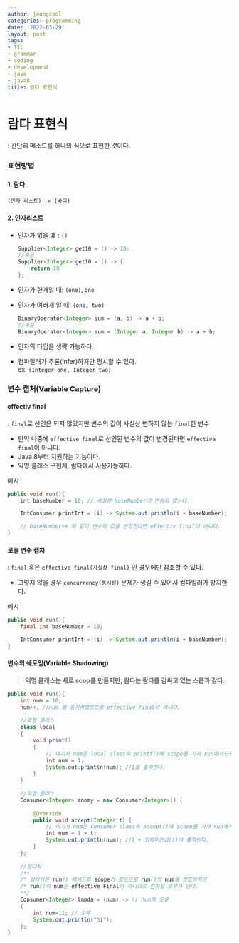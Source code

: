 ```yaml
---
author: jeongcool
categories: programming
date: '2022-03-29'
layout: post
tags:
- TIL
- grammar
- coding
- development
- java
- java8
title: 람다 표현식
---
```


# 람다 표현식
: 간단히 메소드를 하나의 식으로 표현한 것이다.

### 표현방법
#### 1. 람다
`(인자 리스트) -> {바디}`
#### 2. 인자리스트
- 인자가 없을 떄 : `()`
  ```java
  Supplier<Integer> get10 = () -> 10;
  //혹은
  Supplier<Integer> get10 = () -> {
      return 10
  };
  ```
- 인자가 한개일 때: `(one)`, `one`

- 인자가 여러개 일 때: `(one, two)`
  ```java
  BinaryOperator<Integer> sum = (a, b) -> a + b;
  //혹은
  BinaryOperator<Integer> sum = (Integer a, Integer b) -> a + b;
  ```
- 인자의 타입을 생략 가능하다.
- 컴파일러가 추론(infer)하지만 명시할 수 있다.  
   ex. `(Integer one, Integer two)` 

### 변수 캡처(Variable Capture)
#### effectiv final
: `final`로 선언은 되지 않았지만 변수의 값이 사실상 변하지 않는 `final`한 변수
- 만약 나중에 `effective final`로 선언된 변수의 값이 변경된다면 `effective final`이 아니다. 
- Java 8부터 지원하는 기능이다.
- 익명 클래스 구현체, 람다에서 사용가능하다.
  
예시
```java
public void run(){
    int baseNumber = 10; // 사실상 baseNumber가 변하지 않는다.

    IntConsumer printInt = (i) -> System.out.println(i + baseNumber);

    // baseNumber++ 와 같이 변수의 값을 변경한다면 effectiv final이 아니다.
}
```

#### 로컬 변수 캡처
: `final` 혹은 `effective final(사실상 final)` 인 경우에만 참조할 수 있다.
- 그렇지 않을 경우 `concurrency(동시성)` 문제가 생길 수 있어서 컴파일러가 방지한다.

예시
```java
public void run(){
    final int baseNumber = 10;

    IntConsumer printInt = (i) -> System.out.println(i + baseNumber);
}
```

#### 변수의 쉐도잉(Variable Shadowing)
> **익명 클래스는 새로 scop를 만들지만, 람다는 람다를 감싸고 있는 스콥과 같다.**
```java
public void run(){
	int num = 10; 
    num++; //num 을 증가하였으므로 effective Final이 아니다.
	
	//로컬 클래스
	class local
	{
		void print()
		{
            // 여기서 num은 local class속 printf()에 scope를 가져 run매서드의 num을 가린다.
			int num = 1; 
			System.out.println(num); //1를 출력한다.
		}
	}
	
	//익명 클래스
	Consumer<Integer> anomy = new Consumer<Integer>() {
		
		@Override
		public void accept(Integer t) {
            // 여기서 num은 Consumer class속 accept()에 scope를 가져 run매서드의 num을 가린다.
			int num = 1 + t;
			System.out.println(num); //1 + 입력받은값(t)가 출력된다.
		}
	};
	
	//람다식
    /**
    /* 람다식은 run() 메서드와 scope가 같으므로 run()의 num을 참조하지만
    /* run()의 num은 effective Final이 아니므로 컴파일 오류가 난다.
    **/ 
	Consumer<Integer> lamda = (num) -> // num에 오류
	{
		int num=11; // 오류
		System.out.println("hi");
	};
}
```